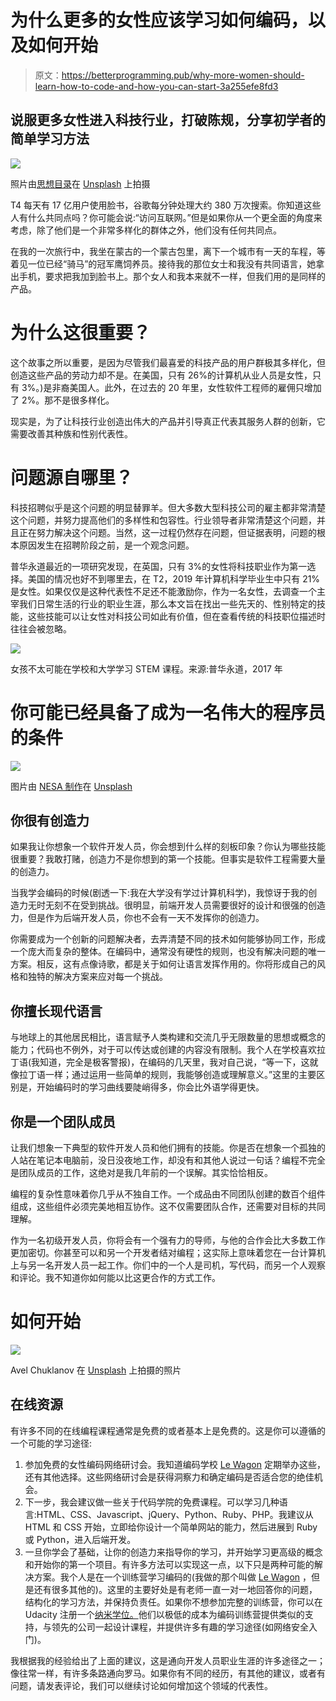 # 为什么更多的女性应该学习如何编码，以及如何开始

> 原文：<https://betterprogramming.pub/why-more-women-should-learn-how-to-code-and-how-you-can-start-3a255efe8fd3>

## 说服更多女性进入科技行业，打破陈规，分享初学者的简单学习方法

![](img/4bdf58bfbd11364770de501fd8db3108.png)

照片由[思想目录](https://unsplash.com/photos/Nv-vx3kUR2A)在 [Unsplash](http://unsplash.com) 上拍摄

T4 每天有 17 亿用户使用脸书，谷歌每分钟处理大约 380 万次搜索。你知道这些人有什么共同点吗？你可能会说:“访问互联网。”但是如果你从一个更全面的角度来考虑，除了他们是一个非常多样化的群体之外，他们没有任何共同点。

在我的一次旅行中，我坐在蒙古的一个蒙古包里，离下一个城市有一天的车程，等着见一位已经“骑马”的冠军鹰饲养员。接待我的那位女士和我没有共同语言，她拿出手机，要求把我加到脸书上。那个女人和我本来就不一样，但我们用的是同样的产品。

# 为什么这很重要？

这个故事之所以重要，是因为尽管我们最喜爱的科技产品的用户群极其多样化，但创造这些产品的劳动力却不是。在美国，只有 26%的计算机从业人员是女性，只有 3%。)是非裔美国人。此外，在过去的 20 年里，女性软件工程师的雇佣只增加了 2%。那不是很多样化。

现实是，为了让科技行业创造出伟大的产品并引导真正代表其服务人群的创新，它需要改善其种族和性别代表性。

# 问题源自哪里？

科技招聘似乎是这个问题的明显替罪羊。但大多数大型科技公司的雇主都非常清楚这个问题，并努力提高他们的多样性和包容性。行业领导者非常清楚这个问题，并且正在努力解决这个问题。当然，这一过程仍然存在问题，但证据表明，问题的根本原因发生在招聘阶段之前，是一个观念问题。

普华永道最近的一项研究发现，在英国，只有 3%的女性将科技职业作为第一选择。美国的情况也好不到哪里去，在 T2，2019 年计算机科学毕业生中只有 21%是女性。如果仅仅是这种代表性不足还不能激励你，作为一名女性，去调查一个主宰我们日常生活的行业的职业生涯，那么本文旨在找出一些先天的、性别特定的技能，这些技能可以让女性对科技公司如此有价值，但在查看传统的科技职位描述时往往会被忽略。

![](img/7869fff77c0b32c0cab349cfd3b13f12.png)

女孩不太可能在学校和大学学习 STEM 课程。来源:普华永道，2017 年

# 你可能已经具备了成为一名伟大的程序员的条件

![](img/6cff56b82a885c1962514a680092f87d.png)

图片由 [NESA 制作](https://unsplash.com/photos/IgUR1iX0mqM)在 [Unsplash](http://unsplash.com)

## 你很有创造力

如果我让你想象一个软件开发人员，你会想到什么样的刻板印象？你认为哪些技能很重要？我敢打赌，创造力不是你想到的第一个技能。但事实是软件工程需要大量的创造力。

当我学会编码的时候(剧透一下:我在大学没有学过计算机科学)，我惊讶于我的创造力无时无刻不在受到挑战。很明显，前端开发人员需要很好的设计和很强的创造力，但是作为后端开发人员，你也不会有一天不发挥你的创造力。

你需要成为一个创新的问题解决者，去弄清楚不同的技术如何能够协同工作，形成一个庞大而复杂的整体。在编码中，通常没有硬性的规则，也没有解决问题的唯一方案。相反，这有点像诗歌，都是关于如何让语言发挥作用的。你将形成自己的风格和独特的解决方案来应对每一个挑战。

## 你擅长现代语言

与地球上的其他居民相比，语言赋予人类构建和交流几乎无限数量的思想或概念的能力；代码也不例外，对于可以传达或创建的内容没有限制。我个人在学校喜欢拉丁语(我知道，完全是极客警报)，在编码的几天里，我对自己说，“等一下，这就像拉丁语一样；通过运用一些简单的规则，我能够创造或理解意义。”这里的主要区别是，开始编码时的学习曲线要陡峭得多，你会比外语学得更快。

## 你是一个团队成员

让我们想象一下典型的软件开发人员和他们拥有的技能。你是否在想象一个孤独的人站在笔记本电脑前，没日没夜地工作，却没有和其他人说过一句话？编程不完全是团队成员的工作，这绝对是我几年前的一个误解。其实恰恰相反。

编程的复杂性意味着你几乎从不独自工作。一个成品由不同团队创建的数百个组件组成，这些组件必须完美地相互协作。这不仅需要团队合作，还需要对目标的共同理解。

作为一名初级开发人员，你将会有一个强有力的导师，与他的合作会比大多数工作更加密切。你甚至可以和另一个开发者结对编程；这实际上意味着您在一台计算机上与另一名开发人员一起工作。你们中的一个人是司机，写代码，而另一个人观察和评论。我不知道你如何能以比这更合作的方式工作。

# 如何开始

![](img/bd03e87fd1671b579c4b3defa9962d73.png)

Avel Chuklanov 在 [Unsplash](http://unsplash.com) 上拍摄的照片

## 在线资源

有许多不同的在线编程课程通常是免费的或者基本上是免费的。这是你可以遵循的一个可能的学习途径:

1.  参加免费的女性编码网络研讨会。我知道编码学校 [Le Wagon](https://www.lewagon.com/events) 定期举办这些，还有其他选择。这些网络研讨会是获得洞察力和确定编码是否适合您的绝佳机会。
2.  下一步，我会建议做一些关于代码学院的免费课程。可以学习几种语言:HTML、CSS、Javascript、jQuery、Python、Ruby、PHP。我建议从 HTML 和 CSS 开始，立即给你设计一个简单网站的能力，然后进展到 Ruby 或 Python，进入后端开发。
3.  一旦你学会了基础，让你的创造力来指导你的学习，并开始学习更高级的概念和开始你的第一个项目。有许多方法可以实现这一点，以下只是两种可能的解决方案。我个人是在一个训练营学习编码的(我做的那个叫做 [Le Wagon](https://www.lewagon.com/) ，但是还有很多其他的)。这里的主要好处是有老师一直一对一地回答你的问题，结构化的学习方法，并保持负责任。如果你不想参加完整的训练营，你可以在 Udacity 注册一个[纳米学位。](https://www.udacity.com/)他们以极低的成本为编码训练营提供类似的支持，与领先的公司一起设计课程，并提供许多有趣的学习途径(如网络安全入门)。

我根据我的经验给出了上面的建议，这是通向开发人员职业生涯的许多途径之一；像往常一样，有许多条路通向罗马。如果你有不同的经历，有其他的建议，或者有问题，请发表评论，我们可以继续讨论如何增加这个领域的代表性。